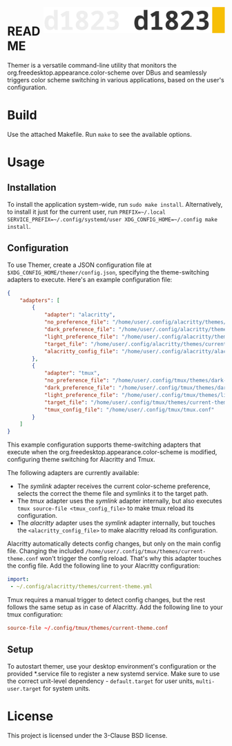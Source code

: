 <a href="https://1823.pl/#gh-light-mode-only">
  <img src="./.github/images/d1823.webp" align="right" alt="1823 logo" title="1823" height="60">
</a>

<a href="https://1823.pl/#gh-dark-mode-only">
  <img src="./.github/images/d1823-light.webp" align="right" alt="1823 logo" title="1823" height="60">
</a>

# README

Themer is a versatile command-line utility that monitors the org.freedesktop.appearance.color-scheme over DBus and seamlessly triggers color scheme switching in various applications, based on the user's configuration.

# Build
Use the attached Makefile. Run `make` to see the available options.

# Usage
## Installation
To install the application system-wide, run `sudo make install`. Alternatively, to install it just for the current user, run `PREFIX=~/.local SERVICE_PREFIX=~/.config/systemd/user XDG_CONFIG_HOME=~/.config make install`.

## Configuration
To use Themer, create a JSON configuration file at `$XDG_CONFIG_HOME/themer/config.json`, specifying the theme-switching adapters to execute. Here's an example configuration file:

```json
{
    "adapters": [
        {
            "adapter": "alacritty",
            "no_preference_file": "/home/user/.config/alacritty/themes/dark-theme.yml",
            "dark_preference_file": "/home/user/.config/alacritty/themes/dark-theme.yml",
            "light_preference_file": "/home/user/.config/alacritty/themes/light-theme.yml",
            "target_file": "/home/user/.config/alacritty/themes/current-theme.yml",
            "alacritty_config_file": "/home/user/.config/alacritty/alacritty.yml"
        },
        {
            "adapter": "tmux",
            "no_preference_file": "/home/user/.config/tmux/themes/dark-theme.conf",
            "dark_preference_file": "/home/user/.config/tmux/themes/dark-theme.conf",
            "light_preference_file": "/home/user/.config/tmux/themes/light-theme.conf",
            "target_file": "/home/user/.config/tmux/themes/current-theme.conf",
            "tmux_config_file": "/home/user/.config/tmux/tmux.conf"
        }
    ]
}
```

This example configuration supports theme-switching adapters that execute when the org.freedesktop.appearance.color-scheme is modified, configuring theme switching for Alacritty and Tmux.

The following adapters are currently available:
- The *symlink* adapter receives the current color-scheme preference, selects the correct the theme file and symlinks it to the target path.
- The *tmux* adapter uses the *symlink* adapter internally, but also executes `tmux source-file <tmux_config_file>` to make tmux reload its configuration.
- The *alacritty* adapter uses the *symlink* adapter internally, but touches the `<alacritty_config_file>` to make alacritty reload its configuration.

Alacritty automatically detects config changes, but only on the main config file. Changing the included `/home/user/.config/tmux/themes/current-theme.conf` won't trigger the config reload. That's why this adapter touches the config file.
Add the following line to your Alacritty configuration:

```yaml
import:
 - ~/.config/alacritty/themes/current-theme.yml
```

Tmux requires a manual trigger to detect config changes, but the rest follows the same setup as in case of Alacritty.
Add the following line to your tmux configuration:

```conf
source-file ~/.config/tmux/themes/current-theme.conf
```

## Setup

To autostart themer, use your desktop environment's configuration or the provided *.service file to register a new systemd service.
Make sure to use the correct unit-level dependency - `default.target` for user units, `multi-user.target` for system units.

# License
This project is licensed under the 3-Clause BSD license.
